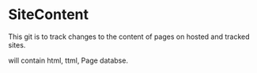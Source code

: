 # SiteContent
This git is to track changes to the content of pages on hosted and tracked sites.

will contain html, ttml, Page databse.

